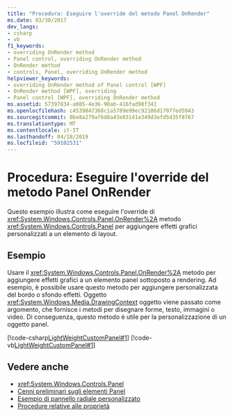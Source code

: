 ```yaml
---
title: "Procedura: Eseguire l'override del metodo Panel OnRender"
ms.date: 03/30/2017
dev_langs:
- csharp
- vb
f1_keywords:
- overriding OnRender method
- Panel control, overriding OnRender method
- OnRender method
- controls, Panel, overriding OnRender method
helpviewer_keywords:
- overriding OnRender method of Panel control [WPF]
- OnRender method [WPF], overriding
- Panel control [WPF], overriding OnRender method
ms.assetid: 57397834-a085-4e36-90ab-416fad98f341
ms.openlocfilehash: c4539847368c1a5789e99ec92106d17077ed5943
ms.sourcegitcommit: 0be8a279af6d8a43e03141e349d3efd5d35f8767
ms.translationtype: MT
ms.contentlocale: it-IT
ms.lasthandoff: 04/18/2019
ms.locfileid: "59102531"
---
```

# <a name="how-to-override-the-panel-onrender-method"></a>Procedura: Eseguire l'override del metodo Panel OnRender
Questo esempio illustra come eseguire l'override di <xref:System.Windows.Controls.Panel.OnRender%2A> metodo <xref:System.Windows.Controls.Panel> per aggiungere effetti grafici personalizzati a un elemento di layout.  
  
## <a name="example"></a>Esempio  
 Usare il <xref:System.Windows.Controls.Panel.OnRender%2A> metodo per aggiungere effetti grafici a un elemento panel sottoposto a rendering. Ad esempio, è possibile usare questo metodo per aggiungere personalizzata del bordo o sfondo effetti. Oggetto <xref:System.Windows.Media.DrawingContext> oggetto viene passato come argomento, che fornisce i metodi per disegnare forme, testo, immagini o video. Di conseguenza, questo metodo è utile per la personalizzazione di un oggetto panel.  
  
 [!code-csharp[LightWeightCustomPanel#1](~/samples/snippets/csharp/VS_Snippets_Wpf/LightWeightCustomPanel/CSharp/OffsetPanel.cs#1)]
 [!code-vb[LightWeightCustomPanel#1](~/samples/snippets/visualbasic/VS_Snippets_Wpf/LightWeightCustomPanel/visualbasic/offsetpanel.vb#1)]  
  
## <a name="see-also"></a>Vedere anche

- <xref:System.Windows.Controls.Panel>
- [Cenni preliminari sugli elementi Panel](panels-overview.md)
- [Esempio di pannello radiale personalizzato](https://go.microsoft.com/fwlink/?LinkID=159982)
- [Procedure relative alle proprietà](panel-how-to-topics.md)
